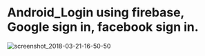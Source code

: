 # Android_Login using firebase, Google sign in, facebook sign in.

![screenshot_2018-03-21-16-50-50](https://user-images.githubusercontent.com/37304526/37707229-7069d67e-2d28-11e8-8bad-daae213e1778.png)
